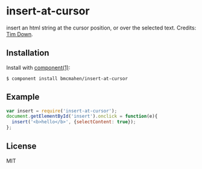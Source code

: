 
# insert-at-cursor

  insert an html string at the cursor position, or over the selected text. Credits: [Tim Down](http://stackoverflow.com/a/6691294/1198166).

## Installation

  Install with [component(1)](http://component.io):

    $ component install bmcmahen/insert-at-cursor

## Example

```javascript
var insert = require('insert-at-cursor');
document.getElementById('insert').onclick = function(e){
  insert('<b>hello</b>', {selectContent: true});
};
```

## License

  MIT
